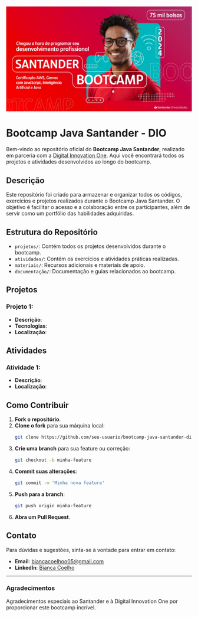 ![Logo do Projeto](https://github.com/NyleCoelho/Santander_Bootcamp/blob/main/Santander-Bootcamp-2024-Banner.jpg?raw=true)

# Bootcamp Java Santander - DIO

Bem-vindo ao repositório oficial do **Bootcamp Java Santander**, realizado em parceria com a [Digital Innovation One](https://www.dio.me/). Aqui você encontrará todos os projetos e atividades desenvolvidos ao longo do bootcamp.

## Descrição

Este repositório foi criado para armazenar e organizar todos os códigos, exercícios e projetos realizados durante o Bootcamp Java Santander. O objetivo é facilitar o acesso e a colaboração entre os participantes, além de servir como um portfólio das habilidades adquiridas.

## Estrutura do Repositório

- `projetos/`: Contém todos os projetos desenvolvidos durante o bootcamp.
- `atividades/`: Contém os exercícios e atividades práticas realizadas.
- `materiais/`: Recursos adicionais e materiais de apoio.
- `documentação/`: Documentação e guias relacionados ao bootcamp.

## Projetos

### Projeto 1: 
- **Descrição**:
- **Tecnologias**: 
- **Localização**: 

## Atividades

### Atividade 1:
- **Descrição**: 
- **Localização**:

## Como Contribuir

1. **Fork o repositório**.
2. **Clone o fork** para sua máquina local:
    ```sh
    git clone https://github.com/seu-usuario/bootcamp-java-santander-dio.git
    ```
3. **Crie uma branch** para sua feature ou correção:
    ```sh
    git checkout -b minha-feature
    ```
4. **Commit suas alterações**:
    ```sh
    git commit -m 'Minha nova feature'
    ```
5. **Push para a branch**:
    ```sh
    git push origin minha-feature
    ```
6. **Abra um Pull Request**.

## Contato

Para dúvidas e sugestões, sinta-se à vontade para entrar em contato:

- **Email**: biancacoelhoo05@gmail.com
- **LinkedIn**: [Bianca Coelho](https://www.linkedin.com/in/nylecoelho/)

---


### Agradecimentos

Agradecimentos especiais ao Santander e à Digital Innovation One por proporcionar este bootcamp incrível.



